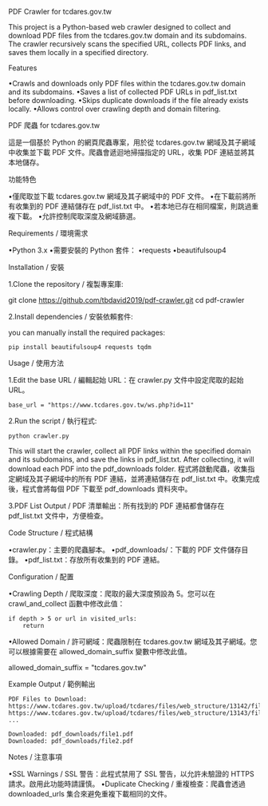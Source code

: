 
PDF Crawler for tcdares.gov.tw

This project is a Python-based web crawler designed to collect and download PDF files from the tcdares.gov.tw domain and its subdomains. The crawler recursively scans the specified URL, collects PDF links, and saves them locally in a specified directory.

Features

•Crawls and downloads only PDF files within the tcdares.gov.tw domain and its subdomains.
•Saves a list of collected PDF URLs in pdf_list.txt before downloading.
•Skips duplicate downloads if the file already exists locally.
•Allows control over crawling depth and domain filtering.

PDF 爬蟲 for tcdares.gov.tw

這是一個基於 Python 的網頁爬蟲專案，用於從 tcdares.gov.tw 網域及其子網域中收集並下載 PDF 文件。爬蟲會遞迴地掃描指定的 URL，收集 PDF 連結並將其本地儲存。

功能特色

•僅爬取並下載 tcdares.gov.tw 網域及其子網域中的 PDF 文件。
•在下載前將所有收集到的 PDF 連結儲存在 pdf_list.txt 中。
•若本地已存在相同檔案，則跳過重複下載。
•允許控制爬取深度及網域篩選。

Requirements / 環境需求

•Python 3.x
•需要安裝的 Python 套件：
•requests
•beautifulsoup4

Installation / 安裝

1.Clone the repository / 複製專案庫:

git clone https://github.com/tbdavid2019/pdf-crawler.git
cd pdf-crawler


2.Install dependencies / 安裝依賴套件:

 you can manually install the required packages:

```
pip install beautifulsoup4 requests tqdm
```

Usage / 使用方法

1.Edit the base URL / 編輯起始 URL：在 crawler.py 文件中設定爬取的起始 URL。
```
base_url = "https://www.tcdares.gov.tw/ws.php?id=11"
```

2.Run the script / 執行程式:
```
python crawler.py
```
This will start the crawler, collect all PDF links within the specified domain and its subdomains, and save the links in pdf_list.txt. After collecting, it will download each PDF into the pdf_downloads folder.
程式將啟動爬蟲，收集指定網域及其子網域中的所有 PDF 連結，並將連結儲存在 pdf_list.txt 中。收集完成後，程式會將每個 PDF 下載至 pdf_downloads 資料夾中。

3.PDF List Output / PDF 清單輸出：所有找到的 PDF 連結都會儲存在 pdf_list.txt 文件中，方便檢查。

Code Structure / 程式結構

•crawler.py：主要的爬蟲腳本。
•pdf_downloads/：下載的 PDF 文件儲存目錄。
•pdf_list.txt：存放所有收集到的 PDF 連結。

Configuration / 配置

•Crawling Depth / 爬取深度：爬取的最大深度預設為 5。您可以在 crawl_and_collect 函數中修改此值：
```
if depth > 5 or url in visited_urls:
    return
```

•Allowed Domain / 許可網域：爬蟲限制在 tcdares.gov.tw 網域及其子網域。您可以根據需要在 allowed_domain_suffix 變數中修改此值。

allowed_domain_suffix = "tcdares.gov.tw"



Example Output / 範例輸出

```
PDF Files to Download:
https://www.tcdares.gov.tw/upload/tcdares/files/web_structure/13142/file1.pdf
https://www.tcdares.gov.tw/upload/tcdares/files/web_structure/13143/file2.pdf
...

Downloaded: pdf_downloads/file1.pdf
Downloaded: pdf_downloads/file2.pdf
```

Notes / 注意事項

•SSL Warnings / SSL 警告：此程式禁用了 SSL 警告，以允許未驗證的 HTTPS 請求。啟用此功能時請謹慎。
•Duplicate Checking / 重複檢查：爬蟲會透過 downloaded_urls 集合來避免重複下載相同的文件。

